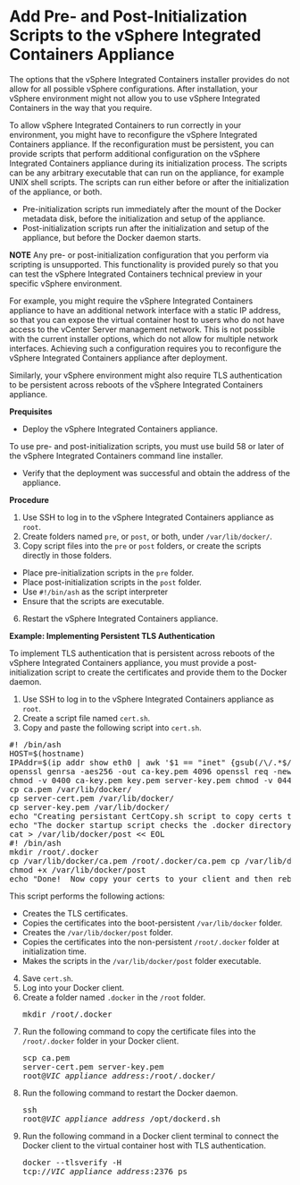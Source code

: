 # Add Pre- and Post-Initialization Scripts to the vSphere Integrated Containers Appliance #

The options that the vSphere Integrated Containers installer provides do not allow for all possible vSphere configurations. After installation, your vSphere environment might not allow you to use vSphere Integrated Containers in the way that you require. 

To allow vSphere Integrated Containers to run correctly in your environment, you might have to reconfigure the vSphere Integrated Containers appliance. If the reconfiguration must be persistent, you can provide scripts that perform additional configuration on the vSphere Integrated Containers appliance during its initialization process. The scripts can be any arbitrary executable that can run on the appliance, for example UNIX shell scripts. The scripts can run either before or after the initialization of the appliance, or both.

- Pre-initialization scripts run immediately after the mount of the Docker metadata disk, before the initialization and setup of the appliance.
- Post-initialization scripts run after the initialization and setup of the appliance, but before the Docker daemon starts.

**NOTE** Any pre- or post-initialization configuration that you perform via scripting is unsupported. This functionality is provided purely so that you can test the vSphere Integrated Containers technical preview in your specific vSphere environment.

For example, you might require the vSphere Integrated Containers appliance to have an additional network interface with a static IP address, so that you can expose the virtual container host to users who do not have access to the vCenter Server management network. This is not possible with the current installer options, which do not allow for multiple network interfaces. Achieving such a configuration requires you to reconfigure the vSphere Integrated Containers appliance after deployment. 

Similarly, your vSphere environment might also require TLS authentication to be persistent across reboots of the vSphere Integrated Containers appliance.   

**Prequisites**

- Deploy the vSphere Integrated Containers appliance.

 To use pre- and post-initialization scripts, you must use build 58 or later of the vSphere Integrated Containers command line installer.
- Verify that the deployment was successful and obtain the address of the appliance.

**Procedure**

1. Use SSH to log in to the vSphere Integrated Containers appliance as `root`.
3. Create folders named `pre`, or `post`, or both, under `/var/lib/docker/`.
4. Copy script files into the `pre` or `post` folders, or create the scripts directly in those folders.

 - Place pre-initialization scripts in the `pre` folder.
 - Place post-initialization scripts in the `post` folder.
 - Use `#!/bin/ash` as the script interpreter
 - Ensure that the scripts are executable.
6. Restart the vSphere Integrated Containers appliance.

**Example: Implementing Persistent TLS Authentication**

To implement TLS authentication that is persistent across reboots of the vSphere Integrated Containers appliance, you must provide a post-initialization script to create the certificates and provide them to the Docker daemon. 

1. Use SSH to log in to the vSphere Integrated Containers appliance as `root`.
2. Create a script file named `cert.sh`.
3. Copy and paste the following script into `cert.sh`.

 <pre>#! /bin/ash
HOST=$(hostname)
IPAddr=$(ip addr show eth0 | awk '$1 == "inet" {gsub(/\/.*$/, "", $2); print $2}') echo "Creating Certs for $HOST with IP: $IPAddr This script will automatically REBOOT!"
openssl genrsa -aes256 -out ca-key.pem 4096 openssl req -new -x509 -days 365 -key ca-key.pem -sha256 -out ca.pem openssl genrsa -out server-key.pem 4096 openssl req -subj "/CN=$HOST" -sha256 -new -key server-key.pem -out server.csr echo subjectAltName = IP:$IPAddr,IP:127.0.0.1 > extfile.cnf openssl x509 -req -days 365 -sha256 -in server.csr -CA ca.pem -CAkey ca-key.pem -CAcreateserial -out server-cert.pem -extfile extfile.cnf openssl genrsa -out key.pem 4096 openssl req -subj '/CN=client' -new -key key.pem -out client.csr echo extendedKeyUsage = clientAuth > extfile.cnf openssl x509 -req -days 365 -sha256 -in client.csr -CA ca.pem -CAkey ca-key.pem -CAcreateserial -out cert.pem -extfile extfile.cnf echo "Setting pem permissions"
chmod -v 0400 ca-key.pem key.pem server-key.pem chmod -v 0444 ca.pem server-cert.pem cert.pem echo "Copying certs to persistant location /var/lib/docker/"
cp ca.pem /var/lib/docker/
cp server-cert.pem /var/lib/docker/
cp server-key.pem /var/lib/docker/
echo "Creating persistant CertCopy.sh script to copy certs to /root/.docker"
echo "The docker startup script checks the .docker directory and enables TLS if certs are present"
cat > /var/lib/docker/post << EOL
#! /bin/ash
mkdir /root/.docker
cp /var/lib/docker/ca.pem /root/.docker/ca.pem cp /var/lib/docker/server-cert.pem /root/.docker/server-cert.pem cp /var/lib/docker/server-key.pem /root/.docker/server-key.pem EOL echo "Modifying script to make it executable"
chmod +x /var/lib/docker/post
echo "Done!  Now copy your certs to your client and then reboot this server."
</pre>

 This script performs the following actions:
 - Creates the TLS certificates.
 - Copies the certificates into the boot-persistent `/var/lib/docker` folder.
 - Creates the `/var/lib/docker/post` folder.
 - Copies the certificates into the non-persistent `/root/.docker` folder at initialization time.
 - Makes the scripts in the `/var/lib/docker/post` folder executable.
4. Save `cert.sh`.
5. Log into your Docker client.
4. Create a folder named `.docker` in the `/root` folder.<pre>mkdir /root/.docker</pre>
4. Run the following command to copy the certificate files into the `/root/.docker` folder in your Docker client. <pre>scp ca.pem server-cert.pem server-key.pem 
root@<i>VIC_appliance_address</i>:/root/.docker/</pre>
5. Run the following command to restart the Docker daemon.<pre>ssh root@<i>VIC_appliance_address</i> /opt/dockerd.sh</pre>
6. Run the following command in a Docker client terminal to connect the Docker client to the virtual container host with TLS authentication.<pre>docker --tlsverify -H tcp://<i>VIC_appliance_address</i>:2376 ps</pre>